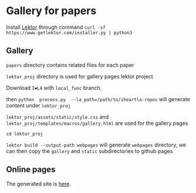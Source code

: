 # Gallery for papers

Install [Lektor](https://www.getlektor.com/downloads/) through command ```curl -sf https://www.getlektor.com/installer.py | python3```

## Gallery

```papers``` directory contains related files for each paper

```lektor_proj``` directory is used for gallery pages lektor project

Download ```I❤️LA``` with ```local_func``` branch, 

then ```python  process.py  --la_path=/path/to/iheartla-repos``` will generate content under ```lektor_proj```

```lektor_proj/assets/static/style.css``` and ```lektor_proj/templates/macros/gallery.html``` are used for the gallery pages


```cd lektor_proj```

```lektor build --output-path webpages``` will generate ```webpages``` directory, we can then copy the ```gallery``` and ```static``` subdirectories to github pages

## Online pages
The generated site is [here](https://pressureless.github.io/demo/).

